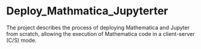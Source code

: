 # Deploy_Mathmatica_Jupyterter
The project describes the process of deploying Mathematica and Jupyter from scratch, allowing the execution of Mathematica code in a client-server (C/S) mode.
